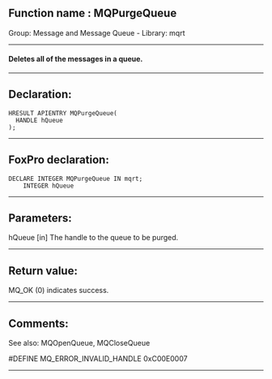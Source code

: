 
## Function name : MQPurgeQueue
Group: Message and Message Queue - Library: mqrt    
***  


#### Deletes all of the messages in a queue.
***  


## Declaration:
```foxpro  
HRESULT APIENTRY MQPurgeQueue(
  HANDLE hQueue
);  
```  
***  


## FoxPro declaration:
```foxpro  
DECLARE INTEGER MQPurgeQueue IN mqrt;
	INTEGER hQueue  
```  
***  


## Parameters:
hQueue
[in] The handle to the queue to be purged.  
***  


## Return value:
MQ_OK (0) indicates success.  
***  


## Comments:
See also: MQOpenQueue, MQCloseQueue   
  
#DEFINE MQ_ERROR_INVALID_HANDLE 0xC00E0007  
  
***  

